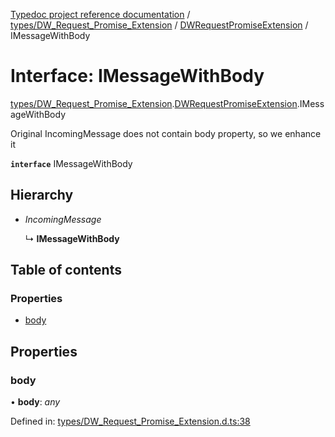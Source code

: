 [Typedoc project reference documentation](../README.md) / [types/DW_Request_Promise_Extension](../modules/types_dw_request_promise_extension.md) / [DWRequestPromiseExtension](../modules/types_dw_request_promise_extension.dwrequestpromiseextension.md) / IMessageWithBody

# Interface: IMessageWithBody

[types/DW_Request_Promise_Extension](../modules/types_dw_request_promise_extension.md).[DWRequestPromiseExtension](../modules/types_dw_request_promise_extension.dwrequestpromiseextension.md).IMessageWithBody

Original IncomingMessage does not contain body property, so we enhance it

**`interface`** IMessageWithBody

## Hierarchy

* *IncomingMessage*

  ↳ **IMessageWithBody**

## Table of contents

### Properties

- [body](types_dw_request_promise_extension.dwrequestpromiseextension.imessagewithbody.md#body)

## Properties

### body

• **body**: *any*

Defined in: [types/DW_Request_Promise_Extension.d.ts:38](https://github.com/DocuWare/REST-Sample-TS/blob/6171aa8/src/types/DW_Request_Promise_Extension.d.ts#L38)
